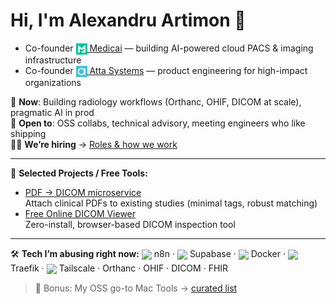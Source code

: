 # Hi, I'm Alexandru Artimon 👋

- Co-founder [<img align="center" src="./assets/medicai_favicon.png" height="18"/> Medicai](https://medicai.io) — building AI-powered cloud PACS & imaging infrastructure
- Co-founder [<img align="center" src="./assets/atta_favicon.png" height="18"/> Atta Systems](https://atta.systems) — product engineering for high-impact organizations


🔭 **Now**: Building radiology workflows (Orthanc, OHIF, DICOM at scale), pragmatic AI in prod  
🤝 **Open to**: OSS collabs, technical advisory, meeting engineers who like shipping  
🧑‍💼 **We’re hiring** → [Roles & how we work](https://atta.systems/careers)

---

🔷 **Selected Projects / Free Tools:**
- [PDF → DICOM microservice](https://github.com/Medicai-io/pdf-to-dicom)  
  Attach clinical PDFs to existing studies (minimal tags, robust matching)
- [Free Online DICOM Viewer](https://www.medicai.io/free-tools/online-dicom-viewer)  
  Zero-install, browser-based DICOM inspection tool

---

🛠️ **Tech I’m abusing right now:** 
<img align="center" src="https://cdn.jsdelivr.net/npm/simple-icons@v15/icons/n8n.svg" height="18"/> n8n · <img align="center" src="https://cdn.jsdelivr.net/npm/simple-icons@v15/icons/supabase.svg" height="18"/> Supabase · 
<img align="center" src="https://cdn.jsdelivr.net/npm/simple-icons@v15/icons/docker.svg" height="18"/> Docker · 
<img align="center" src="https://cdn.jsdelivr.net/npm/simple-icons@v15/icons/traefikproxy.svg" height="18"/> Traefik · 
<img align="center" src="https://cdn.jsdelivr.net/npm/simple-icons@v15/icons/tailscale.svg" height="18"/> Tailscale · 
Orthanc · OHIF · DICOM · FHIR


> 🍏 Bonus: My OSS go-to Mac Tools → [curated list](https://github.com/stars/aalecs/lists/mac)
